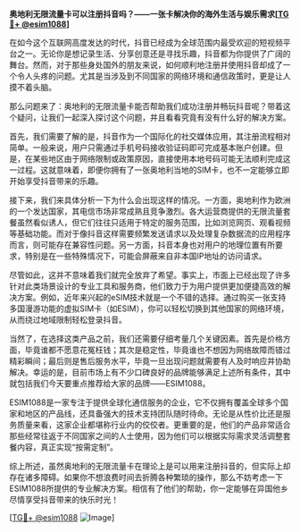 **奥地利无限流量卡可以注册抖音吗？——一张卡解决你的海外生活与娱乐需求[[TG💪+ @esim1088](https://t.me/s/esim1088)]**

在如今这个互联网高度发达的时代，抖音已经成为全球范围内最受欢迎的短视频平台之一。无论你是想记录生活、分享创意还是寻找乐趣，抖音都为你提供了广阔的舞台。然而，对于那些身处国外的朋友来说，如何顺利地注册并使用抖音却成了一个令人头疼的问题。尤其是当涉及到不同国家的网络环境和通信政策时，更是让人摸不着头脑。

那么问题来了：奥地利的无限流量卡能否帮助我们成功注册并畅玩抖音呢？带着这个疑问，让我们一起深入探讨这个问题，并且看看究竟有没有什么好的解决方案。

首先，我们需要了解的是，抖音作为一个国际化的社交媒体应用，其注册流程相对简单。一般来说，用户只需通过手机号码接收验证码即可完成基本账户创建。但是，在某些地区由于网络限制或政策原因，直接使用本地号码可能无法顺利完成这一过程。这就意味着，即便你拥有了一张奥地利当地的SIM卡，也不一定能够立即开始享受抖音带来的乐趣。

接下来，我们来具体分析一下为什么会出现这样的情况。一方面，奥地利作为欧洲的一个发达国家，其电信市场非常成熟且竞争激烈。各大运营商提供的无限流量套餐虽然看似诱人，但它们往往只适用于特定的服务范围，比如浏览网页、观看视频等基础功能。而对于像抖音这样需要频繁发送请求以及处理复杂数据流的应用程序而言，则可能存在兼容性问题。另一方面，抖音本身也对用户的地理位置有所要求，特别是在一些特殊情况下，可能会屏蔽来自非本国IP地址的访问请求。

尽管如此，这并不意味着我们就完全放弃了希望。事实上，市面上已经出现了许多针对此类场景设计的专业工具和服务商，他们致力于为用户提供更加便捷高效的解决方案。例如，近年来兴起的eSIM技术就是一个不错的选择。通过购买一张支持多国漫游功能的虚拟SIM卡（如ESIM），你可以轻松切换到其他国家的网络环境，从而绕过地域限制轻松登录抖音。

当然了，在选择这类产品之前，我们还需要仔细考量几个关键因素。首先是价格方面，毕竟谁都不愿意花冤枉钱；其次是稳定性，毕竟谁也不想因为网络故障而错过精彩瞬间；最后则是售后服务水平，毕竟一旦出现问题就需要有人及时响应并协助解决。幸运的是，目前市场上有不少口碑良好的品牌能够满足上述所有条件，其中就包括我们今天要重点推荐给大家的品牌——ESIM1088。

ESIM1088是一家专注于提供全球化通信服务的企业，它不仅拥有覆盖全球多个国家和地区的产品线，还具备强大的技术支持团队随时待命。无论是从性价比还是服务质量来看，这家企业都堪称行业内的佼佼者。更重要的是，他们的产品非常适合那些经常往返于不同国家之间的人士使用，因为他们可以根据实际需求灵活调整套餐内容，真正实现“按需定制”。

综上所述，虽然奥地利的无限流量卡在理论上是可以用来注册抖音的，但实际上却存在诸多障碍。如果你不想浪费时间去折腾各种繁琐的操作，那么不妨考虑一下ESIM1088所提供的专业解决方案。相信有了他们的帮助，你一定能够在异国他乡尽情享受抖音带来的快乐时光！

[[TG💪+ @esim1088](https://t.me/s/esim1088) ![Image](https://i.postimg.cc/4NQfJmqS/Snipaste-2025-05-13-00-14-12.png)]